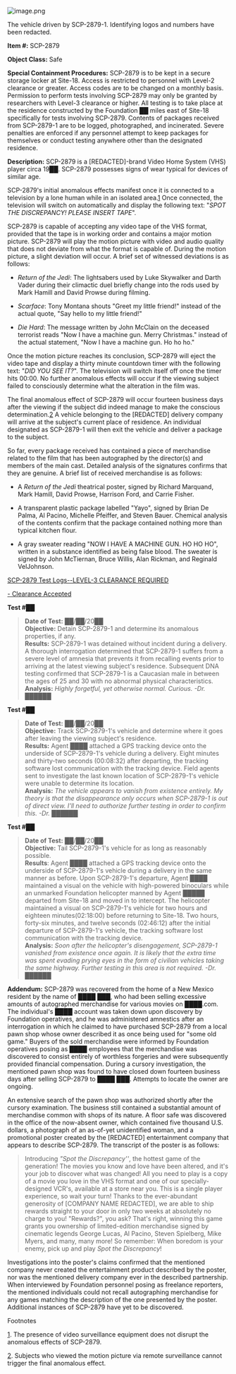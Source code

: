 ![image.png](http://scp-wiki.wdfiles.com/local--files/scp-2879/image.png)

The vehicle driven by SCP-2879-1. Identifying logos and numbers have been redacted.

**Item #:** SCP-2879

**Object Class:** Safe

**Special Containment Procedures:** SCP-2879 is to be kept in a secure storage locker at Site-18. Access is restricted to personnel with Level-2 clearance or greater. Access codes are to be changed on a monthly basis. Permission to perform tests involving SCP-2879 may only be granted by researchers with Level-3 clearance or higher. All testing is to take place at the residence constructed by the Foundation ██ miles east of Site-18 specifically for tests involving SCP-2879. Contents of packages received from SCP-2879-1 are to be logged, photographed, and incinerated. Severe penalties are enforced if any personnel attempt to keep packages for themselves or conduct testing anywhere other than the designated residence.

**Description:** SCP-2879 is a \[REDACTED\]-brand Video Home System (VHS) player circa 19██. SCP-2879 possesses signs of wear typical for devices of similar age.

SCP-2879's initial anomalous effects manifest once it is connected to a television by a lone human while in an isolated area.[1](javascript:;) Once connected, the television will switch on automatically and display the following text: "_SPOT THE DISCREPANCY! PLEASE INSERT TAPE_".

SCP-2879 is capable of accepting any video tape of the VHS format, provided that the tape is in working order and contains a major motion picture. SCP-2879 will play the motion picture with video and audio quality that does not deviate from what the format is capable of. During the motion picture, a slight deviation will occur. A brief set of witnessed deviations is as follows:

*   _Return of the Jedi_: The lightsabers used by Luke Skywalker and Darth Vader during their climactic duel briefly change into the rods used by Mark Hamill and David Prowse during filming.

*   _Scarface_: Tony Montana shouts "Greet my little friend!" instead of the actual quote, "Say hello to my little friend!"

*   _Die Hard_: The message written by John McClain on the deceased terrorist reads "Now I have a machine gun. Merry Christmas." instead of the actual statement, "Now I have a machine gun. Ho ho ho."

Once the motion picture reaches its conclusion, SCP-2879 will eject the video tape and display a thirty minute countdown timer with the following text: "_DID YOU SEE IT?_". The television will switch itself off once the timer hits 00:00. No further anomalous effects will occur if the viewing subject failed to consciously determine what the alteration in the film was.

The final anomalous effect of SCP-2879 will occur fourteen business days after the viewing if the subject did indeed manage to make the conscious determination.[2](javascript:;) A vehicle belonging to the \[REDACTED\] delivery company will arrive at the subject's current place of residence. An individual designated as SCP-2879-1 will then exit the vehicle and deliver a package to the subject.

So far, every package received has contained a piece of merchandise related to the film that has been autographed by the director(s) and members of the main cast. Detailed analysis of the signatures confirms that they are genuine. A brief list of received merchandise is as follows:

*   A _Return of the Jedi_ theatrical poster, signed by Richard Marquand, Mark Hamill, David Prowse, Harrison Ford, and Carrie Fisher.

*   A transparent plastic package labelled "Yayo", signed by Brian De Palma, Al Pacino, Michelle Pfeiffer, and Steven Bauer. Chemical analysis of the contents confirm that the package contained nothing more than typical kitchen flour.

*   A gray sweater reading "NOW I HAVE A MACHINE GUN. HO HO HO", written in a substance identified as being false blood. The sweater is signed by John McTiernan, Bruce Willis, Alan Rickman, and Reginald VelJohnson.

[SCP-2879 Test Logs--LEVEL-3 CLEARANCE REQUIRED](javascript:;)

[\- Clearance Accepted](javascript:;)

**Test #██**

> **Date of Test:** ██/██/20██  
> **Objective:** Detain SCP-2879-1 and determine its anomalous properties, if any.  
> **Results:** SCP-2879-1 was detained without incident during a delivery. A thorough interrogation determined that SCP-2879-1 suffers from a severe level of amnesia that prevents it from recalling events prior to arriving at the latest viewing subject's residence. Subsequent DNA testing confirmed that SCP-2879-1 is a Caucasian male in between the ages of 25 and 30 with no abnormal physical characteristics.  
> **Analysis:** _Highly forgetful, yet otherwise normal. Curious. -Dr. ██████_

**Test #██**

> **Date of Test:** ██/██/20██  
> **Objective:** Track SCP-2879-1's vehicle and determine where it goes after leaving the viewing subject's residence.  
> **Results:** Agent ████ attached a GPS tracking device onto the underside of SCP-2879-1's vehicle during a delivery. Eight minutes and thirty-two seconds (00:08:32) after departing, the tracking software lost communication with the tracking device. Field agents sent to investigate the last known location of SCP-2879-1's vehicle were unable to determine its location.  
> **Analysis:** _The vehicle appears to vanish from existence entirely. My theory is that the disappearance only occurs when SCP-2879-1 is out of direct view. I'll need to authorize further testing in order to confirm this. -Dr. ██████_

**Test #██**

> **Date of Test:** ██/██/20██  
> **Objective:** Tail SCP-2879-1's vehicle for as long as reasonably possible.  
> **Results**: Agent ████ attached a GPS tracking device onto the underside of SCP-2879-1's vehicle during a delivery in the same manner as before. Upon SCP-2879-1's departure, Agent ████ maintained a visual on the vehicle with high-powered binoculars while an unmarked Foundation helicopter manned by Agent █████ departed from Site-18 and moved in to intercept. The helicopter maintained a visual on SCP-2879-1's vehicle for two hours and eighteen minutes(02:18:00) before returning to Site-18. Two hours, forty-six minutes, and twelve seconds (02:46:12) after the initial departure of SCP-2879-1's vehicle, the tracking software lost communication with the tracking device.  
> **Analysis:** _Soon after the helicopter's disengagement, SCP-2879-1 vanished from existence once again. It is likely that the extra time was spent evading prying eyes in the form of civilian vehicles taking the same highway. Further testing in this area is not required. -Dr. ██████_

**Addendum:** SCP-2879 was recovered from the home of a New Mexico resident by the name of ████ ███, who had been selling excessive amounts of autographed merchandise for various movies on ████.com. The individual's ████ account was taken down upon discovery by Foundation operatives, and he was administered amnestics after an interrogation in which he claimed to have purchased SCP-2879 from a local pawn shop whose owner described it as once being used for "some old game." Buyers of the sold merchandise were informed by Foundation operatives posing as ████ employees that the merchandise was discovered to consist entirely of worthless forgeries and were subsequently provided financial compensation. During a cursory investigation, the mentioned pawn shop was found to have closed down fourteen business days after selling SCP-2879 to ████ ███. Attempts to locate the owner are ongoing.

An extensive search of the pawn shop was authorized shortly after the cursory examination. The business still contained a substantial amount of merchandise common with shops of its nature. A floor safe was discovered in the office of the now-absent owner, which contained five thousand U.S. dollars, a photograph of an as-of-yet unidentified woman, and a promotional poster created by the \[REDACTED\] entertainment company that appears to describe SCP-2879. The transcript of the poster is as follows:

> Introducing _"Spot the Discrepancy''_, the hottest game of the generation! The movies you know and love have been altered, and it's your job to discover what was changed! All you need to play is a copy of a movie you love in the VHS format and one of our specially-designed VCR's, available at a store near you. This is a single player experience, so wait your turn! Thanks to the ever-abundant generosity of \[COMPANY NAME REDACTED\], we are able to ship rewards straight to your door in only two weeks at absolutely no charge to you! "Rewards?", you ask? That's right, winning this game grants you ownership of limited-edition merchandise signed by cinematic legends George Lucas, Al Pacino, Steven Spielberg, Mike Myers, and many, many more! So remember: When boredom is your enemy, pick up and play _Spot the Discrepancy_!

Investigations into the poster's claims confirmed that the mentioned company never created the entertainment product described by the poster, nor was the mentioned delivery company ever in the described partnership. When interviewed by Foundation personnel posing as freelance reporters, the mentioned individuals could not recall autographing merchandise for any games matching the description of the one presented by the poster. Additional instances of SCP-2879 have yet to be discovered.

Footnotes

[1](javascript:;). The presence of video surveillance equipment does not disrupt the anomalous effects of SCP-2879.

[2](javascript:;). Subjects who viewed the motion picture via remote surveillance cannot trigger the final anomalous effect.